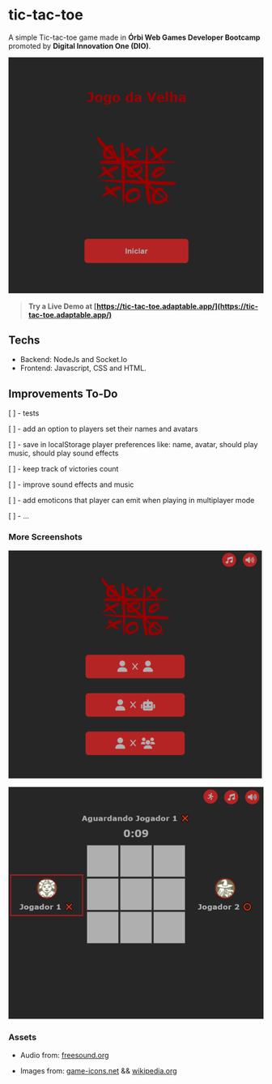 # tic-tac-toe

A simple Tic-tac-toe game made in **Órbi Web Games Developer Bootcamp** promoted by **Digital Innovation One (DIO)**.

![splash screen](docs/splash_screen.png?raw=true)

> **Try a Live Demo at [https://tic-tac-toe.adaptable.app/](https://tic-tac-toe.adaptable.app/)**

## Techs

- Backend: NodeJs and Socket.Io
- Frontend: Javascript, CSS and HTML.

## Improvements To-Do

[ ] - tests

[ ] - add an option to players set their names and avatars

[ ] - save in localStorage player preferences like: name, avatar, should play music, should play sound effects

[ ] - keep track of victories count

[ ] - improve sound effects and music

[ ] - add emoticons that player can emit when playing in multiplayer mode

[ ] - ...

### More Screenshots

![main menu](docs/main_menu.png?raw=true)

![game screen](docs/game_screen.png?raw=true)

### Assets

- Audio from: [freesound.org](https://freesound.org/)

- Images from: [game-icons.net](https://game-icons.net/) && [wikipedia.org](https://pt.m.wikipedia.org/wiki/Ficheiro:Jogo_da_velha_-_tic_tac_toe.png)
